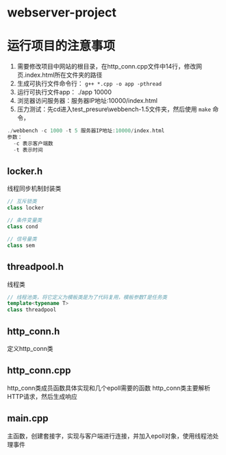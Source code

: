 # webserver-project

# 运行项目的注意事项
1. 需要修改项目中网站的根目录，在http_conn.cpp文件中14行，修改网页.index.html所在文件夹的路径
2. 生成可执行文件命令行： `g++ *.cpp -o app -pthread`
3. 运行可执行文件app： ./app 10000
4. 浏览器访问服务器：服务器IP地址:10000/index.html
5. 压力测试：先cd进入test_presure\webbench-1.5文件夹，然后使用 `make` 命令，
 ```cpp
 ./webbench -c 1000 -t 5 服务器IP地址:10000/index.html
参数：
   -c 表示客户端数 
   -t 表示时间
```
## locker.h
线程同步机制封装类
```CPP
// 互斥锁类
class locker

// 条件变量类
class cond

// 信号量类
class sem
```

## threadpool.h 
线程类
```CPP
// 线程池类，将它定义为模板类是为了代码复用，模板参数T是任务类
template<typename T>
class threadpool
```
## http_conn.h
定义http_conn类

## http_conn.cpp
http_conn类成员函数具体实现和几个epoll需要的函数
http_conn类主要解析HTTP请求，然后生成响应

## main.cpp
主函数，创建套接字，实现与客户端进行连接，并加入epoll对象，使用线程池处理事件

